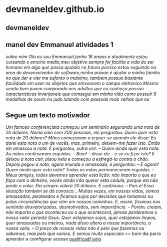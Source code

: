 # devmaneldev.github.io
## devmaneldev ##
## manel dev Emmanuel atividades 1 ##
*sobre mim*
*Ola eu sou Emmanuel,tenho 16 anaos e atualmente estou cursando o emcino medio,meu objetivo sempre foi facilita a vida do ser humano em algo que possa ajudalo no futuro porisso estou seguindo na area de desenvolvedor de software,minha paixao é ajudar a minha familia no que der e vier me esforso o maiximo, tambem possuo bastante facilidade em usar os obijetos que emvouvem o campo eletronico Mesmo sendo bem jovem comparado aos adultos que eu conheço possuo caracteristicas invenjaveis que comsegui em minha vida como possuir 9 medalhas de oouro no judo lutando com pessoas mais velhas que eu*
## Segue um texto motivador ##
*Um famoso conferencista começou um seminário segurando uma nota de 20 dólares. Numa sala com 200 pessoas, ele perguntou: Quem quer esta nota de 20 dólares? Mãos começavam a erguer-se quando ele disse: Eu darei esta nota a um de vocês, mas, primeiro, deixem-me fazer isto. Então ele amassou a nota. E perguntou, outra vez: – Quem ainda quer esta nota. As mãos continuaram erguidas. – Bom! – disse ele – e se eu fizer isto? E deixou a nota cair, pisou nela e começou a esfregá-la contra o chão. Depois pegou a nota, agora imunda e amassada, e perguntou: – E agora? Quem ainda quer esta nota? Todas as mãos permaneceram erguidas. – Meus amigos, todos devemos aprender esta lição: não importa o que eu faça com o dinheiro, vocês ainda irão querer esta cédula, porque ela não perde o valor. Ela sempre valerá 20 dólares. E continuou: – Pois é! Essa situação também se dá conosco… Muitas vezes, em nossas vidas, somos amassados, pisoteados e ficamos sujos por decisões que tomamos ou pelas circunstâncias que vêm em nossos caminhos. E, assim, ficamos nos sentindo desvalorizados, desmotivados, sem importância. – Porém, creiam, não importa o que aconteceu ou o que acontecerá, jamais perderemos o nosso valor perante Deus. Quer estejamos sujos, quer estejamos limpos, quer amassados ou inteiros, nada disso altera a nossa importância, a nossa valia. – O preço de nossas vidas não é pelo que fazemos ou sabemos, mas pelo que somos. E somos muito especiais*
<< bom dia
parra aprender a comfigurar acesse [qualificadf jario](https://dev.sheet.pt)
